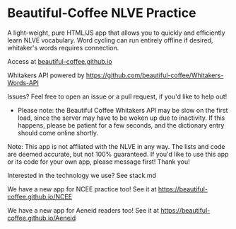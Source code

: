 # Beautiful-Coffee NLVE Practice




A light-weight, pure HTML/JS app that allows you to quickly and efficiently learn NLVE vocabulary.
Word cycling can run entirely offline if desired, whitaker's words requires connection.

Access at [beautiful-coffee.github.io](url)

Whitakers API powered by https://github.com/beautiful-coffee/Whitakers-Words-API

Issues? Feel free to open an issue or a pull request, if you'd like to help out!
- Please note: the Beautiful Coffee Whitakers API may be slow on the first load, since the server may have to be woken up due to inactivity. If this happens, please be patient for a few seconds, and the dictionary entry should come online shortly.

Note:
This app is not affliated with the NLVE in any way. The lists and code are deemed accurate, but not 100% guaranteed.
If you'd like to use this app or its code for your own app, please message first! Thank you!

Interested in the technology we use? See stack.md

We have a new app for NCEE practice too! See it at https://beautiful-coffee.github.io/NCEE


We have a new app for Aeneid readers too! See it at https://beautiful-coffee.github.io/Aeneid
